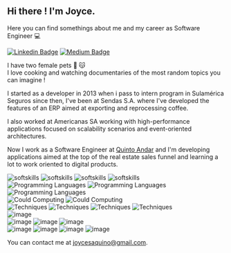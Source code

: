 Hi there ! I'm Joyce.
-----
Here you can find somethings about me and my career as Software Engineer 💻

[![Linkedin Badge](https://img.shields.io/badge/-LinkedIn-blue?plastic&logo=appveyor&logo=Linkedin&logoColor=white&link=https://www.linkedin.com/in/joyceaquino/)](https://www.linkedin.com/in/joyceaquino/)
[![Medium Badge](https://img.shields.io/badge/-Medium-black?plastic&logo=appveyor&logo=Medium&logoColor=white&link=https://joycesaquino.medium.com/)](https://joycesaquino.medium.com/)

I have two female pets 🐶 😽 <br>
I love cooking and watching documentaries of the most random topics you can imagine !


I started as a developer in 2013 when i pass  to intern program in Sulamérica Seguros since then, I've been at Sendas S.A. where I've developed the features of an ERP aimed at exporting and reprocessing coffee.

I also worked at Americanas SA working with high-performance applications focused on scalability scenarios and event-oriented architectures.

Now I work as a Software Engineer at [Quinto Andar](https://www.linkedin.com/company/quintoandar-com-br/) and I'm developing applications aimed at the top of the real estate sales funnel and learning a lot to work oriented to digital products.

![softskills](https://img.shields.io/badge/Soft%20Skills-Proactivity-ff69b4)
![softskills](https://img.shields.io/badge/Communication-ff69b4)
![softskills](https://img.shields.io/badge/Organization-ff69b4)
![softskills](https://img.shields.io/badge/Creativity-ff69b4)
<br>
![Programming Languages](https://img.shields.io/badge/Programming%20Languages-Java-yellow)
![Programming Languages](https://img.shields.io/badge/Golang-yellow)
![Programming Languages](https://img.shields.io/badge/JavaScript/NodeJS/Type-yellow)
<br>
![Could Computing](https://img.shields.io/badge/Cloud%20Computing-AWS-orange)
![Could Computing](https://img.shields.io/badge/Cloud%20Computing-GCP-orange)
<br>
![Techniques](https://img.shields.io/badge/Techniques%20and%20Experience-Tests-blue)
![Techniques](https://img.shields.io/badge/OPP-blue)
![Techniques](https://img.shields.io/badge/Design%20Patterns-blue)
![Techniques](https://img.shields.io/badge/Event%20Drive%20Architecture-blue)
<br>
![image](https://img.shields.io/badge/SQL%20Databse-Postgres-brightgreen)<br>
![image](https://img.shields.io/badge/NoSQL%20Databse-MongoDb-brightgreen)
![image](https://img.shields.io/badge/Cassandra-brightgreen)
![image](https://img.shields.io/badge/DynamoDb-brightgreen)
<br>
![image](https://img.shields.io/badge/Containers/Orchestration-kubernetes-lightgrey)
![image](https://img.shields.io/badge/Monitoring/Metrics-NewRelic-lightgrey)
![image](https://img.shields.io/badge/Monitoring/Metrics-Datadog-lightgrey)
![image](https://img.shields.io/badge/Monitoring/Metrics-Kibana-lightgrey)
<br>

You can contact me at <a href="mailto:joycesaquino@gmail.com">joycesaquino@gmail.com</a>.<br>

<!--


**joycesaquino/joycesaquino** is a ✨ _special_ ✨ repository because its `README.md` (this file) appears on your GitHub profile.

[![Top Langs](https://github-readme-stats.vercel.app/api/top-langs/?username=joycesaquino&layout=compact&title_color=fff&text_color=f8f8f2&hide=java&bg_color=171c24)](https://github.com/joycesaquino)

[![peguimasid github stats](https://github-readme-stats.vercel.app/api?username=joycesaquino&show_icons=true&title_color=fff&icon_color=37aaff&text_color=f8f8f2&bg_color=171c24&count_private=true)](https://github.com/joycesaquino)

Here are some ideas to get you started:

- 🔭 I’m currently working on ...
- 🌱 I’m currently learning ...
- 👯 I’m looking to collaborate on ...
- 🤔 I’m looking for help with ...
- 💬 Ask me about ...
- 📫 How to reach me: ...
- 😄 Pronouns: ...
- ⚡ Fun fact: ...
-->
